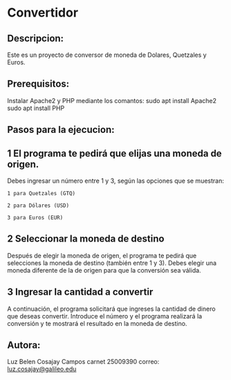 # Convertidor

## Descripcion:
Este es un proyecto de conversor de moneda de Dolares, Quetzales y Euros.

## Prerequisitos:
Instalar Apache2 y PHP mediante los comantos:
sudo apt install Apache2
sudo apt install PHP

## Pasos para la ejecucion:
## 1 El programa te pedirá que elijas una moneda de origen. 
Debes ingresar un número entre 1 y 3, según las opciones que se muestran:

    1 para Quetzales (GTQ)

    2 para Dólares (USD)

    3 para Euros (EUR)

## 2 Seleccionar la moneda de destino
 Después de elegir la moneda de origen, el programa te pedirá que selecciones la moneda de destino (también entre 1 y 3). Debes elegir una moneda diferente de la de origen para que la conversión sea válida.

 ## 3 Ingresar la cantidad a convertir
 A continuación, el programa solicitará que ingreses la cantidad de dinero que deseas convertir. Introduce el número y el programa realizará la conversión y te mostrará el resultado en la moneda de destino.

 ## Autora: 
 Luz Belen Cosajay Campos 
 carnet 25009390
 correo: luz.cosajay@galileo.edu